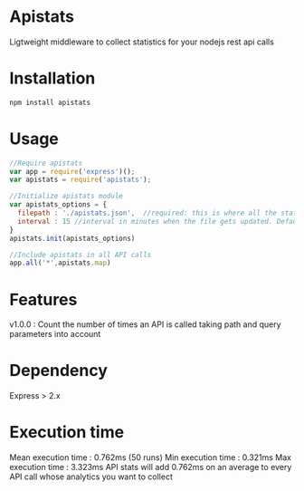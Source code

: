 # Apistats
Ligtweight middleware to collect statistics for your nodejs rest api calls

# Installation
```javascript
npm install apistats
```

# Usage

```javascript
//Require apistats
var app = require('express')();
var apistats = require('apistats');

//Initialize apistats module
var apistats_options = {
  filepath : './apistats.json',  //required: this is where all the statistics will be stored
  interval : 15 //interval in minutes when the file gets updated. Default is 15 mins
}
apistats.init(apistats_options)

//Include apistats in all API calls
app.all('*',apistats.map)
```

# Features
v1.0.0 : Count the number of times an API is called taking path and query parameters into account

# Dependency
Express > 2.x

# Execution time
Mean execution time : 0.762ms (50 runs)
Min execution time : 0.321ms
Max execution time : 3.323ms
API stats will add 0.762ms on an average to every API call whose analytics you want to collect